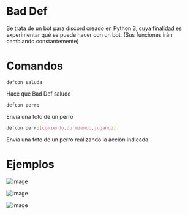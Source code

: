 # Bad Def 

Se trata de un bot para discord creado en Python 3, cuya finalidad es experimentar qué se puede hacer con un bot. (Sus funciones irán cambiando constantemente)

# Comandos

```discord
defcon saluda
```
Hace que Bad Def salude

```bash
defcon perro
```
Envía una foto de un perro

```bash
defcon perro[comiendo,durmiendo,jugando]
```
Envía una foto de un perro realizando la acción indicada

# Ejemplos

![image](https://user-images.githubusercontent.com/56097204/192588529-eb3a6018-bc74-4409-bd6e-9c2efd6fee72.png)

![image](https://user-images.githubusercontent.com/56097204/192589036-495a2e3d-dc0d-4d03-a97c-247bc2289677.png)

![image](https://user-images.githubusercontent.com/56097204/192591434-15b036d3-64dd-48a3-b875-b29e25adfde5.png)

